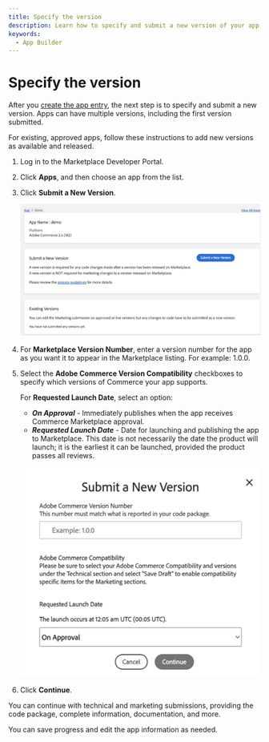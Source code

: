```yaml
---
title: Specify the version
description: Learn how to specify and submit a new version of your app.
keywords:
  - App Builder
---
```


# Specify the version

After you [create the app entry](app-create.md), the next step is to specify and submit a new version. Apps can have multiple versions, including the first version submitted.

For existing, approved apps, follow these instructions to add new versions as available and released.

1. Log in to the Marketplace Developer Portal.

1. Click **Apps**, and then choose an app from the list.

1. Click **Submit a New Version**.

    ![](../sellers/_images/submit-new-version.png)

1. For **Marketplace Version Number**, enter a version number for the app as you want it to appear in the Marketplace listing. For example: 1.0.0.

1. Select the **Adobe Commerce Version Compatibility** checkboxes to specify which versions of Commerce your app supports.

    For **Requested Launch Date**, select an option:

    -  ***On Approval*** - Immediately publishes when the app receives Commerce Marketplace approval.
    -  ***Requested Launch Date*** - Date for launching and publishing the app to Marketplace. This date is not necessarily the date the product will launch; it is the earliest it can be launched, provided the product passes all reviews.

    ![](../sellers/_images/submit-new-version-detail.png)

1. Click **Continue**.

You can continue with technical and marketing submissions, providing the code package, complete information, documentation, and more.

You can save progress and edit the app information as needed.
